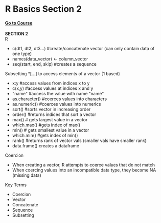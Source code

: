 # R Basics Section 2
#### [Go to Course](https://learning.edx.org/course/course-v1:HarvardX+PH125.1x+1T2021/home)

**SECTION 2**  
R
* c(dt1, dt2, dt3...) #create/concatenate vector (can only contain data of one type)
* names(data_vector) <- column_vector 
* seq(start, end, skip) #creates a sequence

Subsetting
*[...] to access elements of a vector (1 based)
 * x:y #access values from indices x to y
 * c(x,y) #access values at indices x and y
 * "name" #access the value with name "name"
 * as.character() #coerces values into characters
 * as.numeric() #coerces values into numerics
 * sort() #sorts vector in increasing order
 * order() #returns indices that sort a vector
 * max() # gets largest value in a vector
 * which.max() #gets index of max()
 * min() # gets smallest value in a vector
 * which.min() #gets index of min()
 * rank() #returns rank of vector vals (smaller vals have smaller rank)
 * data.frame() creates a dataframe

Coercion
* When creating a vector, R attempts to coerce values that do not match
* When coercing values into an incompatible data type, they become NA (missing data)

Key Terms
* Coercion
* Vector
* Concatenate
* Sequence
* Subsetting